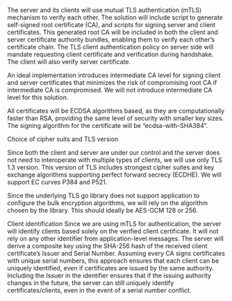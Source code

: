The server and its clients will use mutual TLS authentication (mTLS) mechanism to verify each other. 
The solution will include script to generate self-signed root certificate (CA), and scripts for signing server and client certificates.
This generated root CA will be included in both the client and server certificate authority bundles, enabling them to verify each other’s certificate chain.
The TLS client authentication policy on server side will mandate requesting client certificate and verification during handshake. The client will also verify server certificate.

An ideal implementation introduces intermediate CA level for signing client and server certificates that minimizes the risk of compromising root CA if intermediate CA is compromised. We will not introduce intermediate CA level for this solution.

All certificates will be ECDSA algorithms based, as they are computationally faster than RSA, providing the same level of security with smaller key sizes. The signing algorithm for the certificate will be “ecdsa-with-SHA384”.


Choice of cipher suits and TLS version

Since both the client and server are under our control and the server does not need to interoperate with multiple types of clients, we will use only TLS 1.3 version. This version of TLS includes strongest cipher suites and key exchange algorithms supporting perfect forward secrecy (ECDHE). We will support EC curves P384 and P521.

Since the underlying TLS go library does not support application to configure the bulk encryption algorithms, we will rely on the algorithm chosen by the library. This should ideally be AES-GCM 128 or 256.


Client identification
Since we are using mTLS for authentication, the server will identify clients based solely on the verified client certificate. It will not rely on any other identifier from application-level messages.
The server will derive a composite key using the SHA-256 hash of the received client certificate’s Issuer and Serial Number. Assuming every CA signs certificates with unique serial numbers, this approach ensures that each client can be uniquely identified, even if certificates are issued by the same authority.
Including the Issuer in the identifier ensures that if the issuing authority changes in the future, the server can still uniquely identify certificates/clients, even in the event of a serial number conflict.

